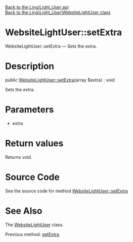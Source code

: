 [Back to the Ling/Light_User api](https://github.com/lingtalfi/Light_User/blob/master/doc/api/Ling/Light_User.md)<br>
[Back to the Ling\Light_User\WebsiteLightUser class](https://github.com/lingtalfi/Light_User/blob/master/doc/api/Ling/Light_User/WebsiteLightUser.md)


WebsiteLightUser::setExtra
================



WebsiteLightUser::setExtra — Sets the extra.




Description
================


public [WebsiteLightUser::setExtra](https://github.com/lingtalfi/Light_User/blob/master/doc/api/Ling/Light_User/WebsiteLightUser/setExtra.md)(array $extra) : void




Sets the extra.




Parameters
================


- extra

    


Return values
================

Returns void.








Source Code
===========
See the source code for method [WebsiteLightUser::setExtra](https://github.com/lingtalfi/Light_User/blob/master/WebsiteLightUser.php#L380-L383)


See Also
================

The [WebsiteLightUser](https://github.com/lingtalfi/Light_User/blob/master/doc/api/Ling/Light_User/WebsiteLightUser.md) class.

Previous method: [getExtra](https://github.com/lingtalfi/Light_User/blob/master/doc/api/Ling/Light_User/WebsiteLightUser/getExtra.md)<br>

